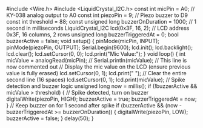 #include <Wire.h>
#include <LiquidCrystal_I2C.h>
const int micPin = A0; // KY-038 analog output to A0
const int piezoPin = 9; // Piezo buzzer to D9
const int threshold = 88;
const unsigned long buzzerOnDuration = 1000; // 1 second in milliseconds
LiquidCrystal_I2C lcd(0x3F, 16, 2); // LCD address 0x3F, 16 columns, 2 rows
unsigned long buzzerTriggeredAt = 0;
bool buzzerActive = false;
void setup() {
pinMode(micPin, INPUT);
pinMode(piezoPin, OUTPUT);
Serial.begin(9600);
lcd.init();
lcd.backlight();
lcd.clear();
lcd.setCursor(0, 0);
lcd.print("Mic Value:");
}
void loop() {
int micValue = analogRead(micPin);
// Serial.println(micValue); // This line is now commented out
// Display the mic value on the LCD (ensure previous value is fully erased)
lcd.setCursor(0, 1);
lcd.print(" "); // Clear the entire second line (16 spaces)
lcd.setCursor(0, 1);
lcd.print(micValue);
// Spike detection and buzzer logic
unsigned long now = millis();
if (!buzzerActive && micValue > threshold) {
// Spike detected, turn on buzzer
digitalWrite(piezoPin, HIGH);
buzzerActive = true;
buzzerTriggeredAt = now;
}
// Keep buzzer on for 1 second after spike
if (buzzerActive && (now - buzzerTriggeredAt >= buzzerOnDuration)) {
digitalWrite(piezoPin, LOW);
buzzerActive = false;
}
delay(50);
}
